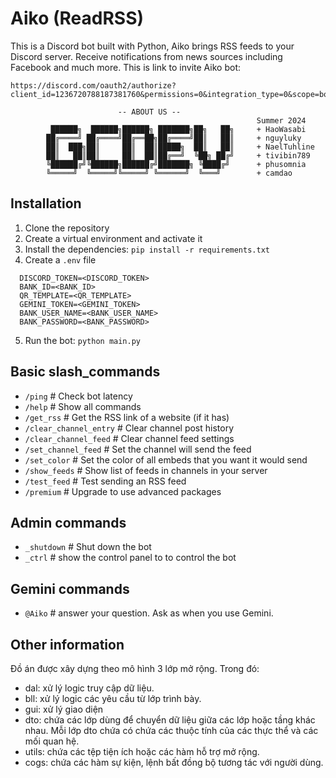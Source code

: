 # Aiko (ReadRSS)
This is a Discord bot built with Python, Aiko brings RSS feeds to your Discord server. Receive notifications from news sources including Facebook and much more. 
This is link to invite Aiko bot:
```
https://discord.com/oauth2/authorize?client_id=1236720788187381760&permissions=0&integration_type=0&scope=bot
```

```
                        -- ABOUT US --
                                                       Summer 2024
         ██████╗  ██████╗██████╗ ███████╗██╗   ██╗     + HaoWasabi
        ██╔════╝ ██╔════╝██╔══██╗██╔════╝██║   ██║     + nguyluky
        ██║  ███╗██║     ██║  ██║█████╗  ██║   ██║     + NaelTuhline
        ██║   ██║██║     ██║  ██║██╔══╝  ╚██╗ ██╔╝     + tivibin789
        ╚██████╔╝╚██████╗██████╔╝███████╗ ╚████╔╝      + phusomnia
        ╚═════╝  ╚═════╝╚═════╝ ╚══════╝  ╚═══╝        + camdao
``` 
## Installation
1. Clone the repository
2. Create a virtual environment and activate it
3. Install the dependencies: `pip install -r requirements.txt`
4. Create a `.env` file
 ```properties
   DISCORD_TOKEN=<DISCORD_TOKEN>
   BANK_ID=<BANK_ID>
   QR_TEMPLATE=<QR_TEMPLATE>
   GEMINI_TOKEN=<GEMINI_TOKEN>
   BANK_USER_NAME=<BANK_USER_NAME>
   BANK_PASSWORD=<BANK_PASSWORD>
 ```
5. Run the bot: `python main.py`

## Basic slash_commands
+ `/ping` # Check bot latency
+ `/help` # Show all commands
+ `/get_rss` # Get the RSS link of a website (if it has)
+ `/clear_channel_entry` # Clear channel post history
+ `/clear_channel_feed` # Clear channel feed settings
+ `/set_channel_feed` # Set the channel will send the feed
+ `/set_color` # Set the color of all embeds that you want it would send
+ `/show_feeds` # Show list of feeds in channels in your server
+ `/test_feed` # Test sending an RSS feed
+ `/premium` # Upgrade to use advanced packages

## Admin commands
+ `_shutdown` # Shut down the bot
+ `_ctrl` # show the control panel to to control the bot

## Gemini commands
+ `@Aiko` # answer your question. Ask as when you use Gemini.

## Other information
Đồ án được xây dựng theo mô hình 3 lớp mở rộng. Trong đó:
+ dal: xử lý logic truy cập dữ liệu.
+ bll: xử lý logic các yêu cầu từ lớp trình bày.
+ gui: xử lý giao diện
+ dto: chứa các lớp dùng để chuyển dữ liệu giữa các lớp hoặc tầng khác nhau. Mỗi lớp dto chứa có chứa các thuộc tính của các thực thể và các mối quan hệ.
+ utils: chứa các tệp tiện ích hoặc các hàm hỗ trợ mở rộng.
+ cogs: chứa các hàm sự kiện, lệnh bất đồng bộ tương tác với người dùng.



